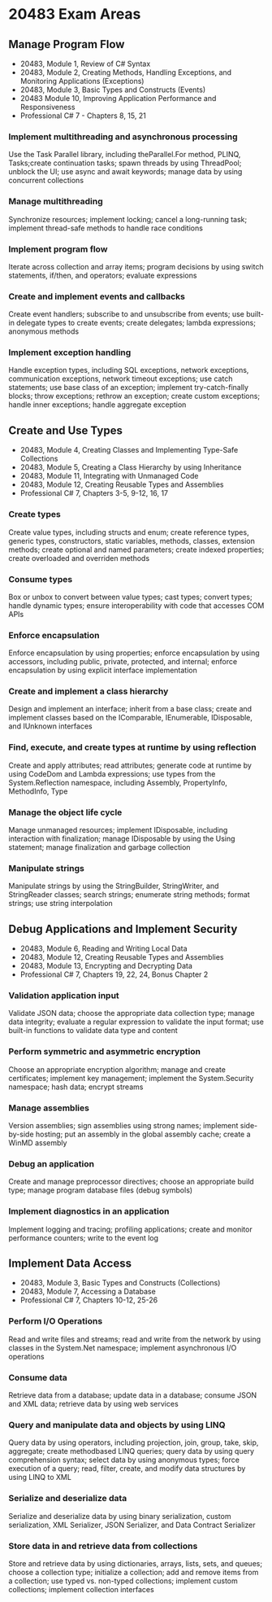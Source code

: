 # 20483 Exam Areas

## Manage Program Flow

* 20483, Module 1, Review of C# Syntax
* 20483, Module 2, Creating Methods, Handling Exceptions, and Monitoring Applications (Exceptions)
* 20483, Module 3, Basic Types and Constructs (Events)
* 20483 Module 10, Improving Application Performance and Responsiveness
* Professional C# 7 - Chapters 8, 15, 21

### Implement multithreading and asynchronous processing

Use the Task Parallel library, including theParallel.For method, PLINQ, Tasks;create continuation tasks; spawn threads by using ThreadPool; unblock the UI; use async and await keywords; manage data by using concurrent collections

### Manage multithreading

Synchronize resources; implement locking; cancel a long-running task; implement thread-safe methods to handle race conditions

### Implement program flow

Iterate across collection and array items; program decisions by using switch statements, if/then, and operators; evaluate expressions

### Create and implement events and callbacks

Create event handlers; subscribe to and unsubscribe from events; use built-in delegate types to create events; create delegates; lambda expressions; anonymous methods

### Implement exception handling

Handle exception types, including SQL exceptions, network exceptions, communication exceptions, network timeout exceptions; use catch statements; use base class of an exception; implement try-catch-finally blocks; throw exceptions; rethrow an exception; create custom exceptions; handle inner exceptions; handle aggregate exception

## Create and Use Types

* 20483, Module 4, Creating Classes and Implementing Type-Safe Collections
* 20483, Module 5, Creating a Class Hierarchy by using Inheritance
* 20483, Module 11, Integrating with Unmanaged Code
* 20483, Module 12, Creating Reusable Types and Assemblies
* Professional C# 7, Chapters 3-5, 9-12, 16, 17

### Create types

Create value types, including structs and enum; create reference types, generic types, constructors, static variables, methods, classes, extension methods; create optional and named parameters; create indexed properties; create overloaded and overriden methods

### Consume types

Box or unbox to convert between value types; cast types; convert types; handle dynamic types; ensure interoperability with code that accesses COM APIs 

### Enforce encapsulation

Enforce encapsulation by using properties; enforce encapsulation by using accessors, including public, private, protected, and internal; enforce encapsulation by using explicit interface implementation

### Create and implement a class hierarchy

Design and implement an interface; inherit from a base class; create and implement classes based on the IComparable, IEnumerable, IDisposable, and IUnknown interfaces

### Find, execute, and create types at runtime by using reflection

Create and apply attributes; read attributes; generate code at runtime by using CodeDom and Lambda expressions; use types from the System.Reflection namespace, including Assembly, PropertyInfo, MethodInfo, Type

### Manage the object life cycle

Manage unmanaged resources; implement IDisposable, including interaction with finalization; manage IDisposable by using the Using statement; manage finalization and garbage collection

### Manipulate strings

Manipulate strings by using the StringBuilder, StringWriter, and StringReader classes; search strings; enumerate string methods; format strings; use string interpolation

## Debug Applications and Implement Security

* 20483, Module 6, Reading and Writing Local Data
* 20483, Module 12, Creating Reusable Types and Assemblies
* 20483, Module 13, Encrypting and Decrypting Data
* Professional C# 7, Chapters 19, 22, 24, Bonus Chapter 2

### Validation application input

Validate JSON data; choose the appropriate data collection type; manage data integrity; evaluate a regular expression to validate the input format; use built-in functions to validate data type and content

### Perform symmetric and asymmetric encryption 

Choose an appropriate encryption algorithm; manage and create certificates; implement key management; implement the System.Security namespace; hash data; encrypt streams

### Manage assemblies 

Version assemblies; sign assemblies using strong names; implement side-by-side hosting; put an assembly in the global assembly cache; create a WinMD assembly

### Debug an application

Create and manage preprocessor directives; choose an appropriate build type; manage program database files (debug symbols)

### Implement diagnostics in an application

Implement logging and tracing; profiling applications; create and monitor performance counters; write to the event log

## Implement Data Access

* 20483, Module 3, Basic Types and Constructs (Collections)
* 20483, Module 7, Accessing a Database
* Professional C# 7, Chapters 10-12, 25-26

### Perform I/O Operations

Read and write files and streams; read and write from the network by using classes in the System.Net namespace; implement asynchronous I/O operations

### Consume data

Retrieve data from a database; update data in a database; consume JSON and XML data; retrieve data by using web services

### Query and manipulate data and objects by using LINQ 

Query data by using operators, including projection, join, group, take, skip, aggregate; create methodbased LINQ queries; query data by using query comprehension syntax; select data by using anonymous types; force execution of a query; read, filter, create, and modify data structures by using LINQ to XML

### Serialize and deserialize data 

Serialize and deserialize data by using binary serialization, custom serialization, XML Serializer, JSON Serializer, and Data Contract Serializer

### Store data in and retrieve data from collections 

Store and retrieve data by using dictionaries, arrays, lists, sets, and queues; choose a collection type; initialize a collection; add and remove items from a collection; use typed vs. non-typed collections; implement custom collections; implement collection interfaces
